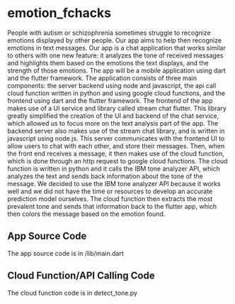 # emotion_fchacks

People with autism or schizophrenia sometimes struggle to recognize emotions displayed by other people. Our app aims to help then recognize emotions in text messages. Our app is a chat application that works similar to others with one new feature: it analyzes the tone of received messages and highlights them based on the emotions the text displays, and the strength of those emotions. The app will be a mobile application using dart and the flutter framework. The application consists of three main components: the server backend using node and javascript, the api call cloud function written in python and using google cloud functions, and the frontend using dart and the flutter framework. The frontend of the app makes use of a UI service and library called stream chat flutter. This library greatly simplified the creation of the UI and backend of the chat service, which allowed us to focus more on the text analysis part of the app. The backend server also makes use of the stream chat library, and is written in javascript using node.js. This server communicates with the frontend UI to allow users to chat with each other, and store their messages. Then, when the front end receives a message, it then makes use of the cloud function, which is done through an http request to google cloud functions. The cloud function is written in python and it calls the IBM tone analyzer API, which analyzes the text and sends back information about the tone of the message. We decided to use the IBM tone analyzer API because it works well and we did not have the time or resources to develop an accurate prediction model ourselves. The cloud function then extracts the most prevalent tone and sends that information back to the flutter app, which then colors the message based on the emotion found.

## App Source Code
The app source code is in /lib/main.dart

## Cloud Function/API Calling Code
The cloud function code is in detect_tone.py
